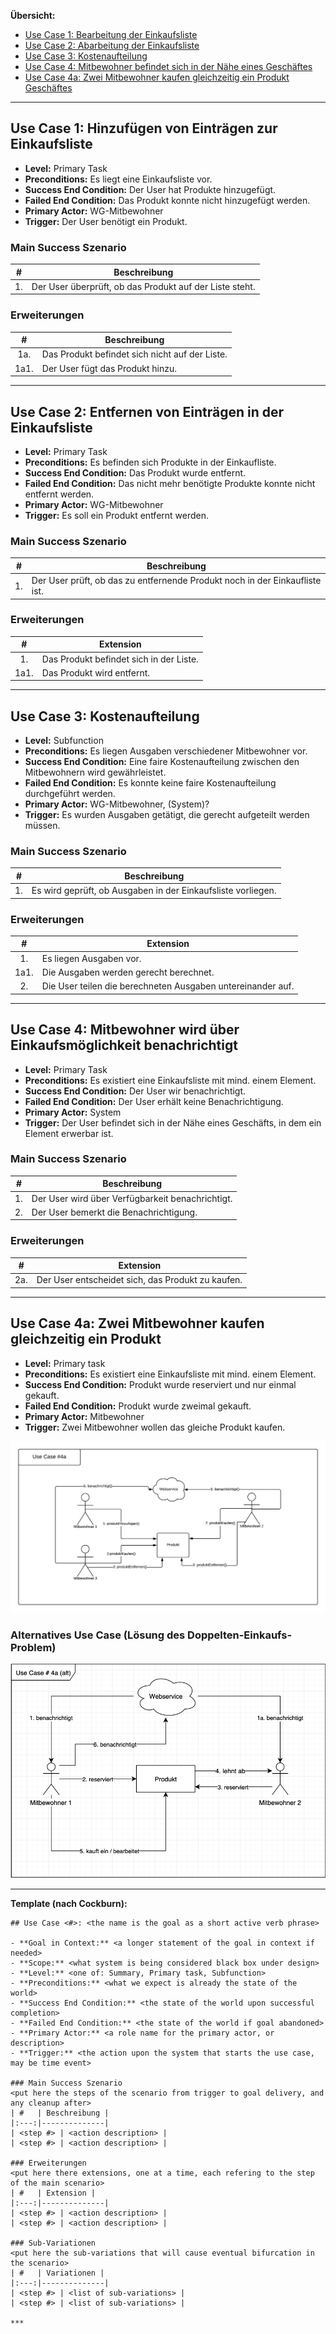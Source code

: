 **Übersicht:**
- [Use Case 1: Bearbeitung der Einkaufsliste](#use-case-1-hinzufügen-von-einträgen-zur-einkaufsliste)
- [Use Case 2: Abarbeitung der Einkaufsliste](#use-case-3-entfernen-von-einträgen-in-der-einkaufsliste)
- [Use Case 3: Kostenaufteilung](#use-case-2-kostenaufteilung)
- [Use Case 4: Mitbewohner befindet sich in der Nähe eines Geschäftes](#use-case-4-mitbewohner-befindet-sich-in-der-nähe-eines-geschäftes)
- [Use Case 4a: Zwei Mitbewohner kaufen gleichzeitig ein Produkt Geschäftes](#use-case-4a-zwei-mitbewohner-kaufen-gleichzeitig-ein-produkt)

***

## Use Case 1: Hinzufügen von Einträgen zur Einkaufsliste

- **Level:** Primary Task
- **Preconditions:** Es liegt eine Einkaufsliste vor.
- **Success End Condition:** Der User hat Produkte hinzugefügt.
- **Failed End Condition:** Das Produkt konnte nicht hinzugefügt werden.
- **Primary Actor:** WG-Mitbewohner
- **Trigger:** Der User benötigt ein Produkt.

### Main Success Szenario
| #   | Beschreibung |
|:---:|--------------|
| 1.  | Der User überprüft, ob das Produkt auf der Liste steht. |

### Erweiterungen
| #   | Beschreibung |
|:---:|--------------|
| 1a. | Das Produkt befindet sich nicht auf der Liste. |
| 1a1. | Der User fügt das Produkt hinzu. |

***

## Use Case 2: Entfernen von Einträgen in der Einkaufsliste

- **Level:** Primary Task
- **Preconditions:**  Es befinden sich Produkte in der Einkaufliste.
- **Success End Condition:** Das Produkt wurde entfernt.
- **Failed End Condition:** Das nicht mehr benötigte Produkte konnte nicht entfernt werden.
- **Primary Actor:** WG-Mitbewohner
- **Trigger:** Es soll ein Produkt entfernt werden.

### Main Success Szenario
| #   | Beschreibung |
|:---:|--------------|
| 1. | Der User prüft, ob das zu entfernende Produkt noch in der Einkaufliste ist. |

### Erweiterungen
| #   | Extension |
|:---:|--------------|
| 1. | Das Produkt befindet sich in der Liste. |
| 1a1. | Das Produkt wird entfernt.  |

***

## Use Case 3: Kostenaufteilung

- **Level:** Subfunction
- **Preconditions:** Es liegen Ausgaben verschiedener Mitbewohner vor.
- **Success End Condition:** Eine faire Kostenaufteilung zwischen den Mitbewohnern wird gewährleistet.
- **Failed End Condition:** Es konnte keine faire Kostenaufteilung durchgeführt werden.
- **Primary Actor:** WG-Mitbewohner, (System)?
- **Trigger:** Es wurden Ausgaben getätigt, die gerecht aufgeteilt werden müssen.

### Main Success Szenario
| #   | Beschreibung |
|:---:|--------------|
| 1. | Es wird geprüft, ob Ausgaben in der Einkaufsliste vorliegen. |

### Erweiterungen
| #   | Extension |
|:---:|--------------|
| 1. | Es liegen Ausgaben vor. |
| 1a1. | Die Ausgaben werden gerecht berechnet.|
| 2. | Die User teilen die berechneten Ausgaben untereinander auf. |

***

## Use Case 4: Mitbewohner wird über Einkaufsmöglichkeit benachrichtigt

- **Level:** Primary Task
- **Preconditions:** Es existiert eine Einkaufsliste mit mind. einem Element.
- **Success End Condition:** Der User wir benachrichtigt.
- **Failed End Condition:** Der User erhält keine Benachrichtigung.
- **Primary Actor:** System
- **Trigger:** Der User befindet sich in der Nähe eines Geschäfts, in dem ein Element erwerbar ist.

### Main Success Szenario
| #   | Beschreibung |
|:---:|--------------|
| 1. | Der User wird über Verfügbarkeit benachrichtigt. |
| 2. | Der User bemerkt die Benachrichtigung. |

### Erweiterungen
| #   | Extension |
|:---:|--------------|
| 2a. | Der User entscheidet sich, das Produkt zu kaufen. |

***

## Use Case 4a: Zwei Mitbewohner kaufen gleichzeitig ein Produkt

- **Level:** Primary task
- **Preconditions:** Es existiert eine Einkaufsliste mit mind. einem Element.
- **Success End Condition:** Produkt wurde reserviert und nur einmal gekauft.
- **Failed End Condition:** Produkt wurde zweimal gekauft.
- **Primary Actor:** Mitbewohner
- **Trigger:** Zwei Mitbewohner wollen das gleiche Produkt kaufen.

[![Kommunikationsdiagram UC-4a](UC_4a.png "Kommunikationsdiagram UC-4a")](UC_4a.pdf)
  
### Alternatives Use Case (Lösung des Doppelten-Einkaufs-Problem)
[![Kommunikationsdiagram UC-4a-alt](UC_4a-alt.png "Kommunikationsdiagram UC-4a-alt")](UC_4a-alt.pdf)

***

**Template (nach Cockburn):**

```
## Use Case <#>: <the name is the goal as a short active verb phrase>

- **Goal in Context:** <a longer statement of the goal in context if needed>
- **Scope:** <what system is being considered black box under design>
- **Level:** <one of: Summary, Primary task, Subfunction>
- **Preconditions:** <what we expect is already the state of the world>
- **Success End Condition:** <the state of the world upon successful completion>
- **Failed End Condition:** <the state of the world if goal abandoned>
- **Primary Actor:** <a role name for the primary actor, or description>
- **Trigger:** <the action upon the system that starts the use case, may be time event>

### Main Success Szenario
<put here the steps of the scenario from trigger to goal delivery, and any cleanup after>
| #   | Beschreibung |
|:---:|--------------|
| <step #> | <action description> |
| <step #> | <action description> |

### Erweiterungen
<put here there extensions, one at a time, each refering to the step of the main scenario>
| #   | Extension |
|:---:|--------------|
| <step #> | <action description> |
| <step #> | <action description> |

### Sub-Variationen
<put here the sub-variations that will cause eventual bifurcation in the scenario>
| #   | Variationen |
|:---:|--------------|
| <step #> | <list of sub-variations> |
| <step #> | <list of sub-variations> |

***

```
